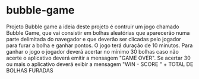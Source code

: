 # bubble-game
Projeto Bubble game a ideia deste projeto é contruir um jogo chamado Bubble Game, que vai consistir em bolhas aleatórias que aparecerão 
numa parte delimitada do navegador e que deverão ser clicadas pelo jogador para furar a bolha e ganhar pontos. 
O jogo terá duração de 10 minutos. Para ganhar o jogo o jogador deverá acertar no mínimo 30 bolhas caso não acerte
o aplicativo deverá emitir a mensagem "GAME OVER". Se acertar 30 ou mais o aplicativo deverá exibir a mensagem 
"WIN - SCORE " + TOTAL DE BOLHAS FURADAS

